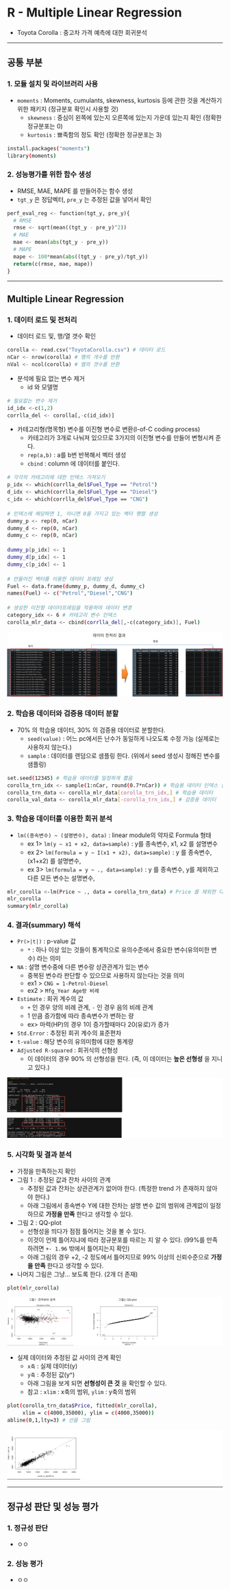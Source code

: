 # R - Multiple Linear Regression
  - Toyota Corolla : 중고차 가격 예측에 대한 회귀분석

---

## 공통 부분
  ### 1. 모듈 설치 및 라이브러리 사용
  - `moments` : Moments, cumulants, skewness, kurtosis 등에 관한 것을 계산하기 위한 패키지 (정규분포 확인시 사용할 것)
    - `skewness` : 중심이 왼쪽에 있는지 오른쪽에 있는지 가운데 있는지 확인 (정확한 정규분포는 0)
    - `kurtosis` : 뾰족함의 정도 확인 (정확한 정규분포는 3)

  ```bash
  install.packages("moments")
  library(moments)
  ```

  ### 2. 성능평가를 위한 함수 생성
  - RMSE, MAE, MAPE 를 만들어주는 함수 생성
  - `tgt_y` 은 정답벡터, `pre_y` 는 추정된 값을 넣어서 확인

  ```python
  perf_eval_reg <- function(tgt_y, pre_y){
    # RMSE
    rmse <- sqrt(mean((tgt_y - pre_y)^2))
    # MAE
    mae <- mean(abs(tgt_y - pre_y))
    # MAPE
    mape <- 100*mean(abs((tgt_y - pre_y)/tgt_y))
    return(c(rmse, mae, mape))
  }
  ```

---

## Multiple Linear Regression
  ### 1. 데이터 로드 및 전처리
  - 데이터 로드 및, 행/열 갯수 확인

  ```python
  corolla <- read.csv("ToyotaCorolla.csv") # 데이터 로드
  nCar <- nrow(corolla) # 행의 개수를 반환
  nVal <- ncol(corolla) # 열의 갯수를 반환
  ```

  - 분석에 필요 없는 변수 제거
    - id 와 모델명

  ```python
  # 필요없는 변수 제거
  id_idx <-c(1,2)
  corrlla_del <- corolla[,-c(id_idx)]
  ```

  - 카테고리형(명목형) 변수를 이진형 변수로 변환(I-of-C coding process)
    - 카테고리가 3개로 나눠져 있으므로 3가지의 이진형 변수를 만들어 변형시켜 준다.
    - `rep(a,b)` : a를 b번 반복해서 벡터 생성
    - `cbind` : column 에 데이터를 붙인다.

  ```bash
  # 각각의 카테고리에 대한 인덱스 가져오기
  p_idx <- which(corrlla_del$Fuel_Type == "Petrol")
  d_idx <- which(corrlla_del$Fuel_Type == "Diesel")
  c_idx <- which(corrlla_del$Fuel_Type == "CNG")

  # 인덱스에 해당하면 1, 아니면 0을 가지고 있는 백터 행렬 생성
  dummy_p <- rep(0, nCar)
  dummy_d <- rep(0, nCar)
  dummy_c <- rep(0, nCar)

  dummy_p[p_idx] <- 1
  dummy_d[p_idx] <- 1
  dummy_c[p_idx] <- 1

  # 만들어진 벡터를 이용한 데이터 프레임 생성
  Fuel <- data.frame(dummy_p, dummy_d, dummy_c)
  names(Fuel) <- c("Petrol","Diesel","CNG")

  # 생성한 이진형 데이터프레임을 적용하여 데이터 변경
  category_idx <- 6 # 카테고리 변수 인덱스
  corolla_mlr_data <- cbind(corrlla_del[,-c(category_idx)], Fuel)
  ```

  ![](https://github.com/Lee-KyungSeok/MultivariateDataAnalysis-Study/blob/master/MultipleLinearRegression_R/picture/dataprocess.png)

  ### 2. 학습용 데이터와 검증용 데이터 분할
  - 70% 의 학습용 데이터, 30% 의 검증용 데이터로 분할한다.
    - `seed(value)` : 어느 pc에서든 난수가 동일하게 나오도록 수정 가능 (실제로는 사용하지 않는다.)
    - `sample` : 데이터를 랜덤으로 샘플링 한다. (위에서 seed 생성시 정해진 변수를 샘플링)

  ```bash
  set.seed(12345) # 학습용 데이터를 일정하게 뽑음
  corolla_trn_idx <- sample(1:nCar, round(0.7*nCar)) # 학습용 데이터 인덱스 샘플링
  corolla_trn_data <- corolla_mlr_data[corolla_trn_idx,] # 학습용 데이터
  corolla_val_data <- corolla_mlr_data[-corolla_trn_idx,] # 검증용 데이터
  ```

  ### 3. 학습용 데이터를 이용한 회귀 분석
  - `lm((종속변수) ~ (설명변수), data)` : linear module의 약자로 Formula 형태
    - ex 1> `lm(y ~ x1 + x2, data=sample)` : y를 종속변수, x1, x2 를 설명변수
    - ex 2> `lm(formula = y ~ I(x1 + x2), data=sample)` : y 를 종속변수, (x1+x2) 를 설명변수,
    - ex 3> `lm(formula = y ~ ., data=sample)` : y 를 종속변수, y를 제외하고 다른 모든 변수는 설명변수,

  ```bash
  mlr_corolla <-lm(Price ~ ., data = corolla_trn_data) # Price 를 제외한 다른 모든 변수를 설명변수로 설정
  mlr_corolla
  summary(mlr_corolla)
  ```

  ### 4. 결과(summary) 해석
  - `Pr(>|t|)` : p-value 값
    - `*` : 하나 이상 있는 것들이 통계적으로 유의수준에서 중요한 변수(유의미한 변수) 라는 의미
  - `NA` : 설명 변수중에 다른 변수랑 상관관계가 있는 변수
    - 중복된 변수라 판단할 수 있으므로 사용하지 않는다는 것을 의미
    - ex1 > `CNG = 1-Petrol-Diesel`
    - ex2 > `Mfg_Year Age랑 비례`
  - `Estimate` : 회귀 계수의 값
    - `+` 인 경우 양의 비례 관계, `-` 인 경우 음의 비례 관계
    - 1 만큼 증가함에 따라 종속변수가 변하는 량
    - ex> 마력(HP)의 경우 1이 증가할때마다 20(유로)가 증가
  - `Std.Error` : 추정된 회귀 계수의 표준편차
  - `t-value` : 해당 변수의 유의미함에 대한 통계량
  - `Adjusted R-squared` : 회귀식의 선형성
    - 이 데이터의 경우 90% 의 선형성을 띈다. (즉, 이 데이터는 __높은 선형성__ 을 지니고 있다.)

  ![](https://github.com/Lee-KyungSeok/MultivariateDataAnalysis-Study/blob/master/MultipleLinearRegression_R/picture/lm.png)

  ### 5. 시각화 및 결과 분석
  - 가정을 만족하는지 확인
  - 그림 1 : 추정된 값과 잔차 사이의 관계
    - 추정된 값과 잔차는 상관관계가 없어야 한다. (특정한 trend 가 존재하지 않아야 한다.)
    - 아래 그림에서 종속변수 Y에 대한 잔차는 설명 변수 값의 범위에 관계없이 일정하므로 __가정을 만족__ 한다고 생각할 수 있다.
  - 그림 2 : QQ-plot
    - 선형성을 띄다가 점점 틀어지는 것을 볼 수 있다.
    - 이것이 언제 틀어지냐에 따라 정규분포를 따르는 지 알 수 있다. (99%를 만족하려면  `+- 1.96` 밖에서 틀어지는지 확인)
    - 아래 그림의 경우 +2, -2 정도에서 틀어지므로 99% 이상의 신뢰수준으로 __가정을 만족__ 한다고 생각할 수 있다.
  - 나머지 그림은 그냥... 보도록 한다. (2개 더 존재)


  ```bash
  plot(mlr_corolla)
  ```

  ![](https://github.com/Lee-KyungSeok/MultivariateDataAnalysis-Study/blob/master/MultipleLinearRegression_R/picture/visual1.png)

  - 실제 데이터와 추정된 값 사이의 관계 확인
    - `x축` : 실제 데이터(y)
    - `y축` : 추정된 값(y^)
    - 아래 그림을 보게 되면 __선형성이 큰 것__ 을 확인할 수 있다.
    - 참고 : `xlim` : x축의 범위, `ylim` : y축의 범위

  ```bash
  plot(corolla_trn_data$Price, fitted(mlr_corolla),
       xlim = c(4000,35000), ylim = c(4000,35000))
  abline(0,1,lty=3) # 선을 그림
  ```

  ![](https://github.com/Lee-KyungSeok/MultivariateDataAnalysis-Study/blob/master/MultipleLinearRegression_R/picture/visual2.png)

---
## 정규성 판단 및 성능 평가
  ### 1. 정규성 판단
  - ㅇㅇ

  ### 2. 성능 평가
  - ㅇㅇ
